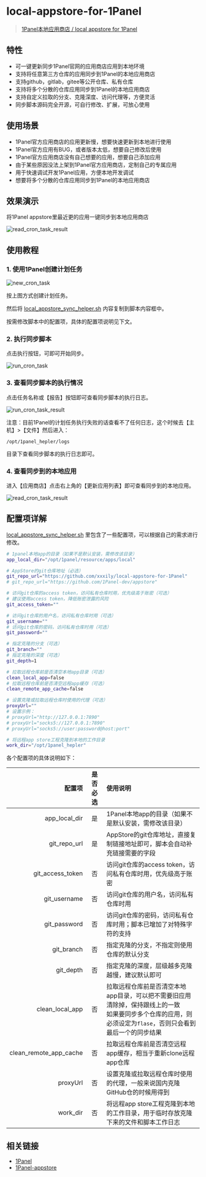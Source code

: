 # local-appstore-for-1Panel

> [1Panel本地应用商店 / local appstore for 1Panel](./local_appstore_sync_helper.sh)

## 特性

- 可一键更新同步1Panel官网的应用商店应用到本地环境
- 支持将任意第三方仓库的应用同步到1Panel的本地应用商店
- 支持github，gitlab，gitee等公开仓库、私有仓库
- 支持将多个分散的仓库应用同步到1Panel的本地应用商店
- 支持自定义拉取的分支、克隆深度、访问代理等，方便灵活
- 同步脚本源码完全开源，可自行修改、扩展，可放心使用

## 使用场景

- 1Panel官方应用商店的应用更新慢，想要快速更新到本地进行使用
- 1Panel官方应用有BUG，或者版本太低，想要自己修改后使用
- 1Panel官方应用商店没有自己想要的应用，想要自己添加应用
- 由于某些原因没法上架到1Panel官方应用商店，定制自己的专属应用
- 用于快速调试开发1Panel应用，方便本地开发调试
- 想要将多个分散的仓库应用同步到1Panel的本地应用商店

## 效果演示

将1Panel appstore里最近更的应用一键同步到本地应用商店

![read_cron_task_result](./docs/img/read_cron_task_result.png)

## 使用教程

### 1. 使用1Panel创建计划任务

![new_cron_task](./docs/img/new_cron_task.png)

按上图方式创建计划任务。  

然后将 [local_appstore_sync_helper.sh](./local_appstore_sync_helper.sh) 内容复制到脚本内容框中。  

按需修改脚本中的配置项，具体的配置项说明见下文。

### 2. 执行同步脚本

点击执行按钮，可即可开始同步。

![run_cron_task](./docs/img/run_cron_task.png)

### 3. 查看同步脚本的执行情况

点击任务名称或【报告】按钮即可查看同步脚本的执行日志。

![run_cron_task_result](./docs/img/run_cron_task_result.png)

注意：目前1Panel的计划任务执行失败的话查看不了任何日志，这个时候去【主机】>【文件】然后进入：  

`/opt/1panel_hepler/logs`  

目录下查看同步脚本的执行日志即可。

### 4. 查看同步到的本地应用

进入【应用商店】点击右上角的【更新应用列表】即可查看同步到的本地应用。

![read_cron_task_result](./docs/img/read_cron_task_result.png)

## 配置项详解

[local_appstore_sync_helper.sh](./local_appstore_sync_helper.sh) 里包含了一些配置项，可以根据自己的需求进行修改。

```bash
# 1panel本地app的目录（如果不是默认安装，需修改该目录）
app_local_dir="/opt/1panel/resource/apps/local"

# AppStore的git仓库地址（必选）
git_repo_url="https://github.com/xxxily/local-appstore-for-1Panel"
# git_repo_url="https://github.com/1Panel-dev/appstore"

# 访问git仓库的access token，访问私有仓库时用，优先级高于账密（可选）
# 建议使用access token，降低账密泄露的风险
git_access_token=""

# 访问git仓库的用户名，访问私有仓库时用（可选）
git_username=""
# 访问git仓库的密码，访问私有仓库时用（可选）
git_password=""

# 指定克隆的分支（可选）
git_branch=""
# 指定克隆的深度（可选）
git_depth=1

# 拉取远程仓库前是否清空本地app目录（可选）
clean_local_app=false
# 拉取远程仓库前是否清空远程app缓存（可选）
clean_remote_app_cache=false

# 设置克隆或拉取远程仓库时使用的代理（可选）
proxyUrl=""
# 设置示例：
# proxyUrl="http://127.0.0.1:7890"
# proxyUrl="socks5://127.0.0.1:7890"
# proxyUrl="socks5://user:password@host:port"

# 将远程app store工程克隆到本地的工作目录
work_dir="/opt/1panel_hepler"
```

各个配置项的具体说明如下：

| 配置项 | 是否必选 | 使用说明 |
| ---: | :---: | :--- |
| app_local_dir | 是 | 1Panel本地app的目录（如果不是默认安装，需修改该目录） |
| git_repo_url | 是 | AppStore的git仓库地址，直接复制链接地址即可，脚本会自动补充链接需要的字段 |
| git_access_token | 否 | 访问git仓库的access token，访问私有仓库时用，优先级高于账密 |
| git_username | 否 | 访问git仓库的用户名，访问私有仓库时用 |
| git_password | 否 | 访问git仓库的密码，访问私有仓库时用；脚本已增加了对特殊字符的支持 |
| git_branch | 否 | 指定克隆的分支，不指定则使用仓库的默认分支 |
| git_depth | 否 | 指定克隆的深度，层级越多克隆越慢，建议默认即可 |
| clean_local_app | 否 | 拉取远程仓库前是否清空本地app目录，可以把不需要旧应用清除掉，保持跟线上的一致<br />如果要同步多个仓库的应用，则必须设定为`flase`，否则只会看到最后一个的同步结果 |
| clean_remote_app_cache | 否 | 拉取远程仓库前是否清空远程app缓存，相当于重新clone远程app仓库 |
| proxyUrl | 否 | 设置克隆或拉取远程仓库时使用的代理，一般来说国内克隆GitHub仓的时候用得到 |
| work_dir | 否 | 将远程app store工程克隆到本地的工作目录，用于临时存放克隆下来的文件和脚本工作日志 |

## 相关链接

- [1Panel](https://github.com/1Panel-dev/1Panel)
- [1Panel-appstore](https://github.com/1Panel-dev/appstore)
